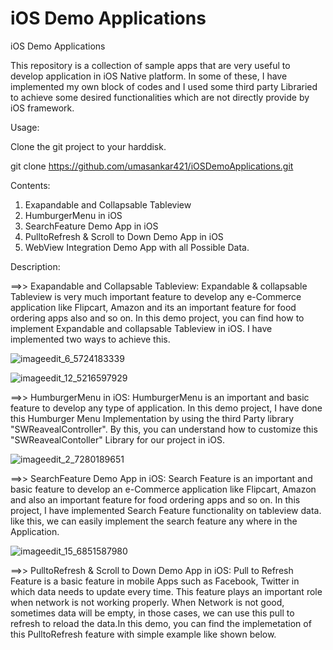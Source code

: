 # iOS Demo Applications
iOS Demo Applications

This repository is a collection of sample apps that are very useful to develop application in iOS Native platform. In some of these, I have implemented my own block of codes and I used some third party Libraried to achieve some desired functionalities which are not directly provide by iOS framework.

Usage:

Clone the git project to your harddisk.

git clone https://github.com/umasankar421/iOSDemoApplications.git

Contents:

1. Exapandable and Collapsable Tableview
2. HumburgerMenu in iOS
3. SearchFeature Demo App in iOS
4. PulltoRefresh & Scroll to Down Demo App in iOS
5. WebView Integration Demo App with all Possible Data.


Description:

==>> Exapandable and Collapsable Tableview: Expandable & collapsable Tableview is very much important feature to develop any e-Commerce application like Flipcart, Amazon and its an important feature for food ordering apps also and so on. In this demo project, you can find how to implement Expandable and collapsable Tableview in iOS. I have implemented two ways to achieve this.


![imageedit_6_5724183339](https://cloud.githubusercontent.com/assets/16932599/21347188/8d85ddec-c6cd-11e6-8788-ff31c46d8253.jpg)

![imageedit_12_5216597929](https://cloud.githubusercontent.com/assets/16932599/21347038/fa05dd6a-c6cc-11e6-80ca-9bf816deb67d.jpg)




==>> HumburgerMenu in iOS: HumburgerMenu is an important and basic feature to develop any type of application. In this demo project, I have done this Humburger Menu Implementation by using the third Party library "SWReavealController". By this, you can understand how to customize this "SWReavealContoller" Library for our project in iOS.



![imageedit_2_7280189651](https://cloud.githubusercontent.com/assets/16932599/21347118/56dec98e-c6cd-11e6-8724-ac03fabad40a.jpg)


==>> SearchFeature Demo App in iOS: Search Feature is an important and basic feature to develop an e-Commerce application like Flipcart, Amazon and also an important feature for food ordering apps and so on. In this project, I have implemented Search Feature functionality on tableview data. like this, we can easily implement the search feature any where in the Application.


![imageedit_15_6851587980](https://cloud.githubusercontent.com/assets/16932599/21347036/f7d382c2-c6cc-11e6-8bf9-517c9fff128e.jpg)


==>> PulltoRefresh & Scroll to Down Demo App in iOS: Pull to Refresh Feature is a basic feature in mobile Apps such as Facebook, Twitter in which data needs to update every time. This feature plays an important role when network is not working properly. When Network is not good, sometimes data will be empty, in those cases, we can use this pull to refresh to reload the data.In this demo, you can find the implemetation of this PulltoRefresh feature with simple example like shown below.
